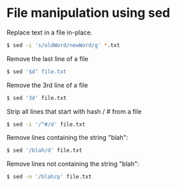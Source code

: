 # File manipulation using sed

Replace text in a file in-place.

```bash
$ sed -i 's/oldWord/newWord/g' *.txt
```

Remove the last line of a file
```bash
$ sed '$d’ file.txt
```

Remove the 3rd line of a file
```bash
$ sed '3d' file.txt
```

Strip all lines that start with hash / # from a file
```bash
$ sed -i '/^#/d' file.txt
```

Remove lines containing the string "blah":
```bash
$ sed '/blah/d' file.txt
```

Remove lines not containing the string "blah":
```bash
$ sed -n '/blah/p' file.txt
```
